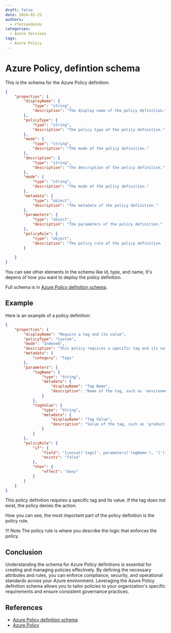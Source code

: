 ```yaml
---
draft: false
date: 2024-02-25
authors:
  - rfernandezdo
categories:
  - Azure Services
tags:
  - Azure Policy
---
```

# Azure Policy, defintion schema

This is the schema for the Azure Policy definition:

``` json
{
    "properties": {
        "displayName": {
            "type": "string",
            "description": "The display name of the policy definition."
        },
        "policyType": {
            "type": "string",
            "description": "The policy type of the policy definition."
        },
        "mode": {
            "type": "string",
            "description": "The mode of the policy definition."
        },
        "description": {
            "type": "string",
            "description": "The description of the policy definition."
        },
        "mode": {
            "type": "string",
            "description": "The mode of the policy definition."
        },
        "metadata": {
            "type": "object",
            "description": "The metadata of the policy definition."
        },
        "parameters": {
            "type": "object",
            "description": "The parameters of the policy definition."
        },
        "policyRule": {
            "type": "object",
            "description": "The policy rule of the policy definition. If/then rule."
        }       
        
    }
}
```

You can see other elements in the schema like id, type, and name, It's depens of how you want to deploy the policy definition.

Full schema is in [Azure Policy definition schema](https://schema.management.azure.com/schemas/2020-10-01/policyDefinition.json).

## Example

Here is an example of a policy definition:

``` json
{
    "properties": {
        "displayName": "Require a tag and its value",
        "policyType": "Custom",
        "mode": "Indexed",
        "description": "This policy requires a specific tag and its value.",
        "metadata": {
            "category": "Tags"
        },
        "parameters": {
            "tagName": {
                "type": "String",
                "metadata": {
                    "displayName": "Tag Name",
                    "description": "Name of the tag, such as 'environment'"
                }
            },
            "tagValue": {
                "type": "String",
                "metadata": {
                    "displayName": "Tag Value",
                    "description": "Value of the tag, such as 'production'"
                }
            }
        },
        "policyRule": {
            "if": {
                "field": "[concat('tags[', parameters('tagName'), ']')]",
                "exists": "false"
            },
            "then": {
                "effect": "deny"
            }
        }
    }
}
```

This policy definition requires a specific tag and its value. If the tag does not exist, the policy denies the action.

How you can see, the most important part of the policy definition is the policy rule. 

!!! Note
    The policy rule is where you describe the logic that enforces the policy.


## Conclusion

Understanding the schema for Azure Policy definitions is essential for creating and managing policies effectively. By defining the necessary attributes and rules, you can enforce compliance, security, and operational standards across your Azure environment. Leveraging the Azure Policy definition schema allows you to tailor policies to your organization's specific requirements and ensure consistent governance practices.

## References

- [Azure Policy definition schema](https://schema.management.azure.com/schemas/2020-10-01/policyDefinition.json)
- [Azure Policy](https://learn.microsoft.com/en-us/azure/governance/policy/overview)
